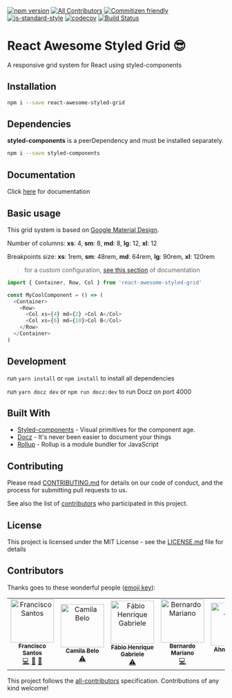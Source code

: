 [![npm version](https://badge.fury.io/js/react-awesome-styled-grid.svg)](https://www.npmjs.com/package/react-awesome-styled-grid)
[![All Contributors](https://img.shields.io/badge/all_contributors-5-orange.svg?style=flat-square)](#contributors)
[![Commitizen friendly](https://img.shields.io/badge/commitizen-friendly-brightgreen.svg)](http://commitizen.github.io/cz-cli/) 
[![js-standard-style](https://img.shields.io/badge/code%20style-standard-brightgreen.svg)](http://standardjs.com)
[![codecov](https://codecov.io/gh/santosfrancisco/react-awesome-styled-grid/branch/master/graph/badge.svg)](https://codecov.io/gh/santosfrancisco/react-awesome-styled-grid)
[![Build Status](https://travis-ci.org/santosfrancisco/react-awesome-styled-grid.svg?branch=master)](https://travis-ci.org/santosfrancisco/react-awesome-styled-grid)

# React Awesome Styled Grid 😎

A responsive grid system for React using styled-components

## Installation

```bash
npm i --save react-awesome-styled-grid
```

## Dependencies

**styled-components** is a peerDependency and must be installed separately.

```bash
npm i --save styled-components
```

## Documentation

Click [here](https://awesome-styled-grid.netlify.com/) for documentation

## Basic usage

This grid system is based on [Google Material Design](https://material.io/design/layout/responsive-layout-grid.html). 

Number of columns: **xs**: 4, **sm**: 8, **md**: 8, **lg**: 12, **xl**: 12
  
Breakpoints size: **xs**: 1rem, **sm**: 48rem, **md**: 64rem, **lg**: 90rem, **xl**: 120rem

> for a custom configuration, [see this section](https://awesome-styled-grid.netlify.com/custom) of documentation
```js
import { Container, Row, Col } from 'react-awesome-styled-grid'

const MyCoolComponent = () => (
  <Container>
    <Row>
      <Col xs={4} md={2} >Col A</Col>
      <Col xs={6} md={10}>Col B</Col>
    </Row>
  </Container>
)
```

## Development
run ```yarn install``` or ```npm install``` to install all dependencies

run ```yarn docz dev``` or ```npm run docz:dev``` to run Docz on port 4000

## Built With

* [Styled-components](https://github.com/styled-components) - Visual primitives for the component age.
* [Docz](https:://docz.site) - It's never been easier to document your things
* [Rollup](https://rollupjs.org/guide/en) - Rollup is a module bundler for JavaScript

## Contributing

Please read [CONTRIBUTING.md](https://github.com/santosfrancisco/react-awesome-styled-grid/blob/master/CONTRIBUTING.md) for details on our code of conduct, and the process for submitting pull requests to us.

See also the list of [contributors](https://github.com/santosfrancisco/react-awesome-styled-grid/contributors) who participated in this project.

## License

This project is licensed under the MIT License - see the [LICENSE.md](LICENSE.md) file for details

## Contributors

Thanks goes to these wonderful people ([emoji key](https://github.com/kentcdodds/all-contributors#emoji-key)):

<!-- ALL-CONTRIBUTORS-LIST:START - Do not remove or modify this section -->
<!-- prettier-ignore -->
<table><tr><td align="center"><a href="http://devchico.com"><img src="https://avatars3.githubusercontent.com/u/15852005?v=4" width="100px;" alt="Francisco Santos"/><br /><sub><b>Francisco Santos</b></sub></a><br /><a href="https://github.com/santosfrancisco/react-awesome-styled-grid/commits?author=santosfrancisco" title="Code">💻</a> <a href="https://github.com/santosfrancisco/react-awesome-styled-grid/commits?author=santosfrancisco" title="Documentation">📖</a> <a href="#review-santosfrancisco" title="Reviewed Pull Requests">👀</a></td><td align="center"><a href="http://camilaibs.wix.com/blog"><img src="https://avatars3.githubusercontent.com/u/6290749?v=4" width="100px;" alt="Camila Belo"/><br /><sub><b>Camila Belo</b></sub></a><br /><a href="https://github.com/santosfrancisco/react-awesome-styled-grid/commits?author=camilaibs" title="Tests">⚠️</a></td><td align="center"><a href="https://github.com/Fabioh"><img src="https://avatars0.githubusercontent.com/u/10605659?v=4" width="100px;" alt="Fábio Henrique Gabriele"/><br /><sub><b>Fábio Henrique Gabriele</b></sub></a><br /><a href="https://github.com/santosfrancisco/react-awesome-styled-grid/commits?author=Fabioh" title="Tests">⚠️</a></td><td align="center"><a href="https://github.com/BernardoMariano"><img src="https://avatars2.githubusercontent.com/u/3067157?v=4" width="100px;" alt="Bernardo Mariano"/><br /><sub><b>Bernardo Mariano</b></sub></a><br /><a href="https://github.com/santosfrancisco/react-awesome-styled-grid/commits?author=BernardoMariano" title="Code">💻</a></td><td align="center"><a href="https://github.com/ixahmedxi"><img src="https://avatars2.githubusercontent.com/u/20271968?v=4" width="100px;" alt="Ahmed Tarek"/><br /><sub><b>Ahmed Tarek</b></sub></a><br /><a href="https://github.com/santosfrancisco/react-awesome-styled-grid/commits?author=ixahmedxi" title="Code">💻</a></td></tr></table>

<!-- ALL-CONTRIBUTORS-LIST:END -->

This project follows the [all-contributors](https://github.com/kentcdodds/all-contributors) specification. Contributions of any kind welcome!